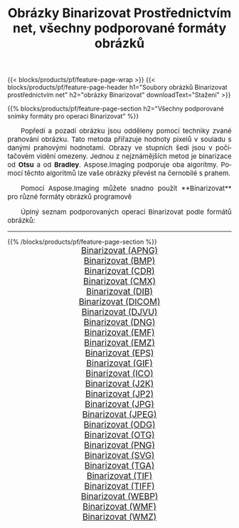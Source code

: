 ﻿---
title: Obrázky Binarizovat Prostřednictvím net, všechny podporované formáty obrázků 
weight: 3920
url: /cs/net/binarize 
lang: cs
langdirlevel: 2
locales: zh-hans,ja,it,ru,de,es,fr,nl,id,lt,pl,pt,vi,tr,ko,zh-hant,ar,hi,th,sv,cs,uk,he
description: Pomocí Aspose.Imaging můžete snadno Binarizovat obrázky přes net
---

{{< blocks/products/pf/feature-page-wrap >}}
{{< blocks/products/pf/feature-page-header h1="Soubory obrázků Binarizovat prostřednictvím net" h2="obrázky Binarizovat" downloadText="Stažení" >}}


{{% blocks/products/pf/feature-page-section  h2="Všechny podporované snímky formáty pro operaci Binarizovat" %}}
<p align="justify" style="text-indent:2em;font-size:15px;">
Popředí a pozadí obrázku jsou odděleny pomocí techniky zvané prahování obrázku. Tato metoda přiřazuje hodnoty pixelů v souladu s danými prahovými hodnotami. Obrazy ve stupních šedi jsou v počítačovém vidění omezeny. Jednou z nejznámějších metod je binarizace od <b>Otsu</b> a od <b>Bradley</b>. Aspose.Imaging podporuje oba algoritmy. Pomocí těchto algoritmů lze vaše obrázky převést na černobílé s prahem.
</p>
<p align="justify" style="text-indent:2em;font-size:15px;">
Pomocí Aspose.Imaging můžete snadno použít **Binarizovat** pro různé formáty obrázků programově
</p>
<p align="justify" style="text-indent:2em;font-size:15px;">
Úplný seznam podporovaných operací Binarizovat podle formátů obrázků:
</p>
<hr/>
{{% /blocks/products/pf/feature-page-section %}}
<div class="container-fluid productfamilypage bg-gray">
    <div class="convertypes bg-gray agp-content section">
        <div class="container">
		<div class="row other-converters" style="gap: 10px;font-size: 19px;text-align:center;">
		    <div class='col-md-2 other-converter remove-lp remove-rp'><a href="/imaging/cs/net/binarize/apng" style="padding:15px;">Binarizovat (APNG)</a></div><div class='col-md-2 other-converter remove-lp remove-rp'><a href="/imaging/cs/net/binarize/bmp" style="padding:15px;">Binarizovat (BMP)</a></div><div class='col-md-2 other-converter remove-lp remove-rp'><a href="/imaging/cs/net/binarize/cdr" style="padding:15px;">Binarizovat (CDR)</a></div><div class='col-md-2 other-converter remove-lp remove-rp'><a href="/imaging/cs/net/binarize/cmx" style="padding:15px;">Binarizovat (CMX)</a></div><div class='col-md-2 other-converter remove-lp remove-rp'><a href="/imaging/cs/net/binarize/dib" style="padding:15px;">Binarizovat (DIB)</a></div><div class='col-md-2 other-converter remove-lp remove-rp'><a href="/imaging/cs/net/binarize/dicom" style="padding:15px;">Binarizovat (DICOM)</a></div><div class='col-md-2 other-converter remove-lp remove-rp'><a href="/imaging/cs/net/binarize/djvu" style="padding:15px;">Binarizovat (DJVU)</a></div><div class='col-md-2 other-converter remove-lp remove-rp'><a href="/imaging/cs/net/binarize/dng" style="padding:15px;">Binarizovat (DNG)</a></div><div class='col-md-2 other-converter remove-lp remove-rp'><a href="/imaging/cs/net/binarize/emf" style="padding:15px;">Binarizovat (EMF)</a></div><div class='col-md-2 other-converter remove-lp remove-rp'><a href="/imaging/cs/net/binarize/emz" style="padding:15px;">Binarizovat (EMZ)</a></div><div class='col-md-2 other-converter remove-lp remove-rp'><a href="/imaging/cs/net/binarize/eps" style="padding:15px;">Binarizovat (EPS)</a></div><div class='col-md-2 other-converter remove-lp remove-rp'><a href="/imaging/cs/net/binarize/gif" style="padding:15px;">Binarizovat (GIF)</a></div><div class='col-md-2 other-converter remove-lp remove-rp'><a href="/imaging/cs/net/binarize/ico" style="padding:15px;">Binarizovat (ICO)</a></div><div class='col-md-2 other-converter remove-lp remove-rp'><a href="/imaging/cs/net/binarize/j2k" style="padding:15px;">Binarizovat (J2K)</a></div><div class='col-md-2 other-converter remove-lp remove-rp'><a href="/imaging/cs/net/binarize/jp2" style="padding:15px;">Binarizovat (JP2)</a></div><div class='col-md-2 other-converter remove-lp remove-rp'><a href="/imaging/cs/net/binarize/jpg" style="padding:15px;">Binarizovat (JPG)</a></div><div class='col-md-2 other-converter remove-lp remove-rp'><a href="/imaging/cs/net/binarize/jpeg" style="padding:15px;">Binarizovat (JPEG)</a></div><div class='col-md-2 other-converter remove-lp remove-rp'><a href="/imaging/cs/net/binarize/odg" style="padding:15px;">Binarizovat (ODG)</a></div><div class='col-md-2 other-converter remove-lp remove-rp'><a href="/imaging/cs/net/binarize/otg" style="padding:15px;">Binarizovat (OTG)</a></div><div class='col-md-2 other-converter remove-lp remove-rp'><a href="/imaging/cs/net/binarize/png" style="padding:15px;">Binarizovat (PNG)</a></div><div class='col-md-2 other-converter remove-lp remove-rp'><a href="/imaging/cs/net/binarize/svg" style="padding:15px;">Binarizovat (SVG)</a></div><div class='col-md-2 other-converter remove-lp remove-rp'><a href="/imaging/cs/net/binarize/tga" style="padding:15px;">Binarizovat (TGA)</a></div><div class='col-md-2 other-converter remove-lp remove-rp'><a href="/imaging/cs/net/binarize/tif" style="padding:15px;">Binarizovat (TIF)</a></div><div class='col-md-2 other-converter remove-lp remove-rp'><a href="/imaging/cs/net/binarize/tiff" style="padding:15px;">Binarizovat (TIFF)</a></div><div class='col-md-2 other-converter remove-lp remove-rp'><a href="/imaging/cs/net/binarize/webp" style="padding:15px;">Binarizovat (WEBP)</a></div><div class='col-md-2 other-converter remove-lp remove-rp'><a href="/imaging/cs/net/binarize/wmf" style="padding:15px;">Binarizovat (WMF)</a></div><div class='col-md-2 other-converter remove-lp remove-rp'><a href="/imaging/cs/net/binarize/wmz" style="padding:15px;">Binarizovat (WMZ)</a></div>
                </div>
        </div>
    </div>
</div>
<br/>
